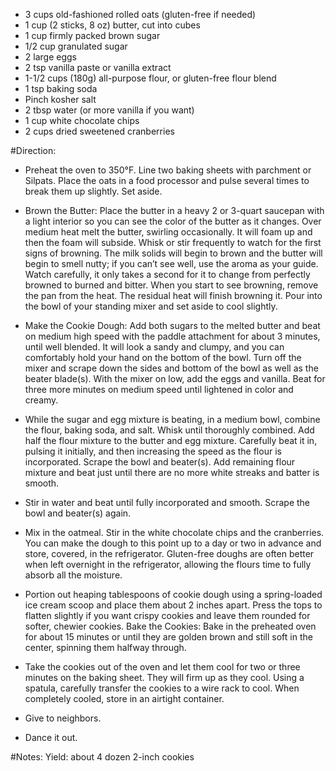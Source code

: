  - 3 cups old-fashioned rolled oats (gluten-free if needed)
 - 1 cup (2 sticks, 8 oz) butter, cut into cubes
 - 1 cup firmly packed brown sugar
 - 1/2 cup granulated sugar
 - 2 large eggs
 - 2 tsp vanilla paste or vanilla extract
 - 1-1/2 cups (180g) all-purpose flour, or gluten-free flour blend
 - 1 tsp baking soda
 - Pinch kosher salt
 - 2 tbsp water (or more vanilla if you want)
 - 1 cup white chocolate chips
 - 2 cups dried sweetened cranberries


#Direction:
- Preheat the oven to 350°F. Line two baking sheets with parchment or Silpats. Place the oats in a food processor and pulse several times to break them up slightly. Set aside.

- Brown the Butter: Place the butter in a heavy 2 or 3-quart saucepan with a light interior so you can see the color of the butter as it changes. Over medium heat melt the butter, swirling occasionally. It will foam up and then the foam will subside. Whisk or stir frequently to watch for the first signs of browning. The milk solids will begin to brown and the butter will begin to smell nutty; if you can’t see well, use the aroma as your guide. Watch carefully, it only takes a second for it to change from perfectly browned to burned and bitter. When you start to see browning, remove the pan from the heat. The residual heat will finish browning it. Pour into the bowl of your standing mixer and set aside to cool slightly.

- Make the Cookie Dough: Add both sugars to the melted butter and beat on medium high speed with the paddle attachment for about 3 minutes, until well blended. It will look a sandy and clumpy, and you can comfortably hold your hand on the bottom of the bowl. Turn off the mixer and scrape down the sides and bottom of the bowl as well as the beater blade(s). With the mixer on low, add the eggs and vanilla. Beat for three more minutes on medium speed until lightened in color and creamy.

- While the sugar and egg mixture is beating, in a medium bowl, combine the flour, baking soda, and salt. Whisk until thoroughly combined.
Add half the flour mixture to the butter and egg mixture. Carefully beat it in, pulsing it initially, and then increasing the speed as the flour is incorporated. Scrape the bowl and beater(s). Add remaining flour mixture and beat just until there are no more white streaks and batter is smooth.

- Stir in water and beat until fully incorporated and smooth. Scrape the bowl and beater(s) again.

- Mix in the oatmeal. Stir in the white chocolate chips and the cranberries. You can make the dough to this point up to a day or two in advance and store, covered, in the refrigerator. Gluten-free doughs are often better when left overnight in the refrigerator, allowing the flours time to fully absorb all the moisture.

- Portion out heaping tablespoons of cookie dough using a spring-loaded ice cream scoop and place them about 2 inches apart. Press the tops to flatten slightly if you want crispy cookies and leave them rounded for softer, chewier cookies.
Bake the Cookies: Bake in the preheated oven for about 15 minutes or until they are golden brown and still soft in the center, spinning them halfway through.

- Take the cookies out of the oven and let them cool for two or three minutes on the baking sheet. They will firm up as they cool. Using a spatula, carefully transfer the cookies to a wire rack to cool. When completely cooled, store in an airtight container.

- Give to neighbors.

- Dance it out.

#Notes:
Yield: about 4 dozen 2-inch cookies
